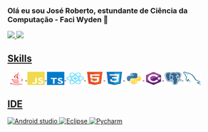 <!--
**jrobertovl/jrobertovl** is a ✨ _special_ ✨ repository because its `README.md` (this file) appears on your GitHub profile.

Here are some ideas to get you started:

- 🔭 I’m currently working on ...
- 🌱 I’m currently learning ...
- 👯 I’m looking to collaborate on ...
- 🤔 I’m looking for help with ...
- 💬 Ask me about ...
- 📫 How to reach me: ...
- 😄 Pronouns: ...
- ⚡ Fun fact: ...

![Snake animation](https://github.com/jrobertovl/jrobrtyovl/blob/output/github-contribution-grid-snake.svg)
-->
### Olá eu sou José Roberto, estundante de Ciência da Computação - Faci Wyden 👋


<div>
  <a href="https://github.com/jrobertovl/">
  <img heght="180em" src="https://github-readme-stats.vercel.app/api?username=jrobertovl&show_icons=true&theme=dracula&include_all_commitstrue&count_private=true"/>
  <img heght="180em" src="https://github-readme-stats.vercel.app/api/top-langs/?username=jrobertovl&layout=compact&langs_counts=16&theme=dracula"/> 
</div>  
    
## Skills
<div>
  <img align="center" alt="jrobertovl-Java" height="30" width="40" src="https://raw.githubusercontent.com/devicons/devicon/master/icons/java/java-plain.svg">
  <img align="center" alt="jrobertovl-Js" height="30" width="40" src="https://raw.githubusercontent.com/devicons/devicon/master/icons/javascript/javascript-plain.svg">
  <img align="center" alt="jrobertovl-Ts" height="30" width="40" src="https://raw.githubusercontent.com/devicons/devicon/master/icons/typescript/typescript-plain.svg">
  <img align="center" alt="jrobertovl-React" height="30" width="40" src="https://raw.githubusercontent.com/devicons/devicon/master/icons/react/react-original.svg">
  <img align="center" alt="jrobertovl-HTML" height="30" width="40" src="https://raw.githubusercontent.com/devicons/devicon/master/icons/html5/html5-original.svg">
  <img align="center" alt="jrobertovl-CSS" height="30" width="40" src="https://raw.githubusercontent.com/devicons/devicon/master/icons/css3/css3-original.svg">
  <img align="center" alt="jrobertovl-Python" height="30" width="40" src="https://raw.githubusercontent.com/devicons/devicon/master/icons/python/python-original.svg">
  <img align="center" alt="jrobertovl-Csharp" height="30" width="40" src="https://raw.githubusercontent.com/devicons/devicon/master/icons/csharp/csharp-original.svg">
  <img align="center" alt="jrobertovl-PostgreSQL" height="30" width="40" src="https://raw.githubusercontent.com/devicons/devicon/master/icons/postgresql/postgresql-plain.svg">
  <img align="center" alt="jrobertovl-MySQL" height="30" width="40" src="https://github.com/devicons/devicon/blob/master/icons/mysql/mysql-original.svg">
</div>

## IDE
<div>
    <img aling="center" alt="Android studio" src="https://img.shields.io/badge/Android_Studio-3DDC84?style=for-the-badge&logo=android-studio&logoColor=white"/>
    <img aling="center" alt="Eclipse" src="https://img.shields.io/badge/Eclipse-2C2255?style=for-the-badge&logo=eclipse&logoColor=white"/>
    <img aling="center" alt="Pycharm" src="https://img.shields.io/badge/PyCharm-000000.svg?&style=for-the-badge&logo=PyCharm&logoColor=white"/>

